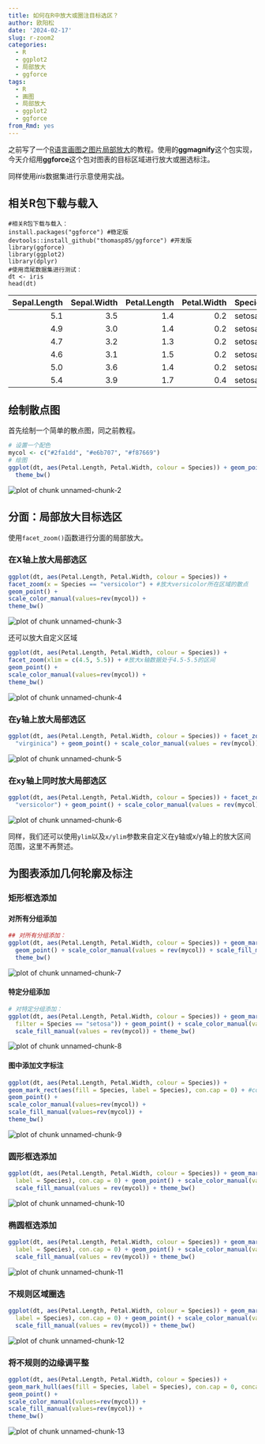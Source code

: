 ```yaml
---
title: 如何在R中放大或圈注目标选区？
author: 欧阳松
date: '2024-02-17'
slug: r-zoom2
categories:
  - R
  - ggplot2
  - 局部放大
  - ggforce
tags:
  - R
  - 画图
  - 局部放大
  - ggplot2
  - ggforce
from_Rmd: yes
---
```


之前写了一个[R语言画图之图片局部放大](/course/2024-01-21-r-zoom/r-zoom/)的教程。使用的**ggmagnify**这个包实现，今天介绍用**ggforce**这个包对图表的目标区域进行放大或圈选标注。

同样使用*iris*数据集进行示意使用实战。

## 相关R包下载与载入

```
#相关R包下载与载入：
install.packages("ggforce") #稳定版
devtools::install_github("thomasp85/ggforce") #开发版
library(ggforce)
library(ggplot2)
library(dplyr)
#使用鸢尾数据集进行测试：
dt <- iris
head(dt)
```


| Sepal.Length| Sepal.Width| Petal.Length| Petal.Width|Species |
|------------:|-----------:|------------:|-----------:|:-------|
|          5.1|         3.5|          1.4|         0.2|setosa  |
|          4.9|         3.0|          1.4|         0.2|setosa  |
|          4.7|         3.2|          1.3|         0.2|setosa  |
|          4.6|         3.1|          1.5|         0.2|setosa  |
|          5.0|         3.6|          1.4|         0.2|setosa  |
|          5.4|         3.9|          1.7|         0.4|setosa  |

## 绘制散点图

首先绘制一个简单的散点图，同之前教程。

```r
# 设置一个配色
mycol <- c("#2fa1dd", "#e6b707", "#f87669")
# 绘图
ggplot(dt, aes(Petal.Length, Petal.Width, colour = Species)) + geom_point() + scale_color_manual(values = rev(mycol)) +
  theme_bw()
```

![plot of chunk unnamed-chunk-2](/figures/course/2024-02-17-r-zoom2/r-zoom2/unnamed-chunk-2-1.png)

## 分面：局部放大目标选区

使用`facet_zoom()`函数进行分面的局部放大。

### 在X轴上放大局部选区

```r
ggplot(dt, aes(Petal.Length, Petal.Width, colour = Species)) +
facet_zoom(x = Species == "versicolor") + #放大versicolor所在区域的散点
geom_point() +
scale_color_manual(values=rev(mycol)) +
theme_bw()
```

![plot of chunk unnamed-chunk-3](/figures/course/2024-02-17-r-zoom2/r-zoom2/unnamed-chunk-3-1.png)

还可以放大自定义区域

```r
ggplot(dt, aes(Petal.Length, Petal.Width, colour = Species)) +
facet_zoom(xlim = c(4.5, 5.5)) + #放大x轴数据处于4.5-5.5的区间
geom_point() +
scale_color_manual(values=rev(mycol)) +
theme_bw()
```

![plot of chunk unnamed-chunk-4](/figures/course/2024-02-17-r-zoom2/r-zoom2/unnamed-chunk-4-1.png)

### 在y轴上放大局部选区

```r
ggplot(dt, aes(Petal.Length, Petal.Width, colour = Species)) + facet_zoom(y = Species ==
  "virginica") + geom_point() + scale_color_manual(values = rev(mycol)) + theme_bw()
```

![plot of chunk unnamed-chunk-5](/figures/course/2024-02-17-r-zoom2/r-zoom2/unnamed-chunk-5-1.png)

### 在xy轴上同时放大局部选区


```r
ggplot(dt, aes(Petal.Length, Petal.Width, colour = Species)) + facet_zoom(xy = Species ==
  "versicolor") + geom_point() + scale_color_manual(values = rev(mycol)) + theme_bw()
```

![plot of chunk unnamed-chunk-6](/figures/course/2024-02-17-r-zoom2/r-zoom2/unnamed-chunk-6-1.png)

同样，我们还可以使用`ylim`以及`x/ylim`参数来自定义在y轴或x/y轴上的放大区间范围，这里不再赘述。

## 为图表添加几何轮廓及标注

### 矩形框选添加

#### 对所有分组添加

```r
## 对所有分组添加：
ggplot(dt, aes(Petal.Length, Petal.Width, colour = Species)) + geom_mark_rect(aes(fill = Species)) +
  geom_point() + scale_color_manual(values = rev(mycol)) + scale_fill_manual(values = rev(mycol)) +
  theme_bw()
```

![plot of chunk unnamed-chunk-7](/figures/course/2024-02-17-r-zoom2/r-zoom2/unnamed-chunk-7-1.png)

#### 特定分组添加

```r
# 对特定分组添加：
ggplot(dt, aes(Petal.Length, Petal.Width, colour = Species)) + geom_mark_rect(aes(fill = Species,
  filter = Species == "setosa")) + geom_point() + scale_color_manual(values = rev(mycol)) +
  scale_fill_manual(values = rev(mycol)) + theme_bw()
```

![plot of chunk unnamed-chunk-8](/figures/course/2024-02-17-r-zoom2/r-zoom2/unnamed-chunk-8-1.png)

#### 图中添加文字标注


```r
ggplot(dt, aes(Petal.Length, Petal.Width, colour = Species)) +
geom_mark_rect(aes(fill = Species, label = Species), con.cap = 0) + #con.cap用于调整连线和图形之前的距离，0时为直接相连
geom_point() +
scale_color_manual(values=rev(mycol)) +
scale_fill_manual(values=rev(mycol)) +
theme_bw()
```

![plot of chunk unnamed-chunk-9](/figures/course/2024-02-17-r-zoom2/r-zoom2/unnamed-chunk-9-1.png)

### 圆形框选添加

```r
ggplot(dt, aes(Petal.Length, Petal.Width, colour = Species)) + geom_mark_circle(aes(fill = Species,
  label = Species), con.cap = 0) + geom_point() + scale_color_manual(values = rev(mycol)) +
  scale_fill_manual(values = rev(mycol)) + theme_bw()
```

![plot of chunk unnamed-chunk-10](/figures/course/2024-02-17-r-zoom2/r-zoom2/unnamed-chunk-10-1.png)

### 椭圆框选添加

```r
ggplot(dt, aes(Petal.Length, Petal.Width, colour = Species)) + geom_mark_ellipse(aes(fill = Species,
  label = Species), con.cap = 0) + geom_point() + scale_color_manual(values = rev(mycol)) +
  scale_fill_manual(values = rev(mycol)) + theme_bw()
```

![plot of chunk unnamed-chunk-11](/figures/course/2024-02-17-r-zoom2/r-zoom2/unnamed-chunk-11-1.png)

### 不规则区域圈选

```r
ggplot(dt, aes(Petal.Length, Petal.Width, colour = Species)) + geom_mark_hull(aes(fill = Species,
  label = Species), con.cap = 0) + geom_point() + scale_color_manual(values = rev(mycol)) +
  scale_fill_manual(values = rev(mycol)) + theme_bw()
```

![plot of chunk unnamed-chunk-12](/figures/course/2024-02-17-r-zoom2/r-zoom2/unnamed-chunk-12-1.png)

### 将不规则的边缘调平整

```r
ggplot(dt, aes(Petal.Length, Petal.Width, colour = Species)) +
geom_mark_hull(aes(fill = Species, label = Species), con.cap = 0, concavity = 3.5) + #concavity默认为2，数值越大凹凸度越低
geom_point() +
scale_color_manual(values=rev(mycol)) +
scale_fill_manual(values=rev(mycol)) +
theme_bw()
```

![plot of chunk unnamed-chunk-13](/figures/course/2024-02-17-r-zoom2/r-zoom2/unnamed-chunk-13-1.png)
